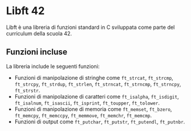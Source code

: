 # Libft 42

Libft è una libreria di funzioni standard in C sviluppata come parte del curriculum della scuola 42.

## Funzioni incluse

La libreria include le seguenti funzioni:

- Funzioni di manipolazione di stringhe come `ft_strcat`, `ft_strcmp`, `ft_strcpy`, `ft_strdup`, `ft_strlen`, `ft_strncat`, `ft_strncmp`, `ft_strncpy`, `ft_strstr`.
- Funzioni di manipolazione di caratteri come `ft_isalpha`, `ft_isdigit`, `ft_isalnum`, `ft_isascii`, `ft_isprint`, `ft_toupper`, `ft_tolower`.
- Funzioni di manipolazione di memoria come `ft_memset`, `ft_bzero`, `ft_memcpy`, `ft_memccpy`, `ft_memmove`, `ft_memchr`, `ft_memcmp`.
- Funzioni di output come `ft_putchar`, `ft_putstr`, `ft_putendl`, `ft_putnbr`.

